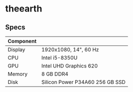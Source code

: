 # theearth
## Specs
| Component |  |
| - | - |
| Display | 1920x1080, 14", 60 Hz |
| CPU | Intel i5-8350U |
| GPU | Intel UHD Graphics 620 |
| Memory | 8 GB DDR4 |
| Disk | Silicon Power P34A60 256 GB SSD |